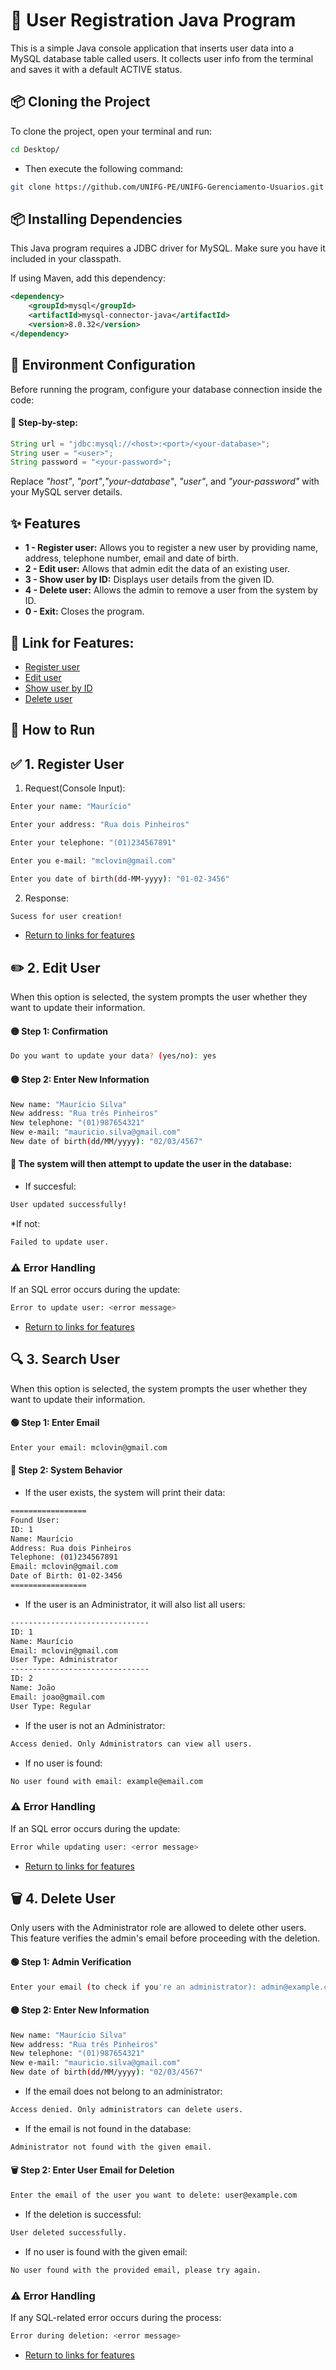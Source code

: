
# 👤 User Registration Java Program

This is a simple Java console application that inserts user data into a MySQL database table called users. It collects user info from the terminal and saves it with a default ACTIVE status.

## 📦  Cloning the Project

To clone the project, open your terminal and run:

```bash
cd Desktop/
``` 

- Then execute the following command:

```bash
git clone https://github.com/UNIFG-PE/UNIFG-Gerenciamento-Usuarios.git
```

## 📦 Installing Dependencies

This Java program requires a JDBC driver for MySQL. Make sure you have it included in your classpath.

If using Maven, add this dependency:

```xml
<dependency>
    <groupId>mysql</groupId>
    <artifactId>mysql-connector-java</artifactId>
    <version>8.0.32</version>
</dependency>
```

## 🔐 Environment Configuration

Before running the program, configure your database connection inside the code:

#### 📝 Step-by-step:

```java
String url = "jdbc:mysql://<host>:<port>/<your-database>";
String user = "<user>";
String password = "<your-password>";
```

Replace *"host"*, *"port"*,*"your-database"*, *"user"*, and *"your-password"* with your MySQL server details.

## ✨ Features

- **1 - Register user:** Allows you to register a new user by providing name, address, telephone number, email and date of birth.
- **2 - Edit user:** Allows that admin edit the data of an existing user.
- **3 - Show user by ID:** Displays user details from the given ID.
- **4 - Delete user:** Allows the admin to remove a user from the system by ID.
- **0 - Exit:** Closes the program.

## 📌 Link for Features:

<a name="return-to-links-page-book"></a>
- [Register user](#register-user)
- [Edit user](#edit-user)
- [Show user by ID](#show-user-by-id)
- [Delete user](#delete-user)

## 🚀 How to Run

## ✅ 1. Register User
<a name="register-user"></a>

1. Request(Console Input):

```bash
Enter your name: "Maurício"

Enter your address: "Rua dois Pinheiros"

Enter your telephone: "(01)234567891"

Enter you e-mail: "mclovin@gmail.com"

Enter you date of birth(dd-MM-yyyy): "01-02-3456"

```

2. Response:
```bash
Sucess for user creation!
```

- [Return to links for features](#return-to-links-for-features)

## ✏️ 2. Edit User
<a name="edit-user"></a>

When this option is selected, the system prompts the user whether they want to update their information.

#### 🟡 Step 1: Confirmation

```bash
Do you want to update your data? (yes/no): yes
```

#### 🟡 Step 2: Enter New Information

````bash
New name: "Maurício Silva"
New address: "Rua três Pinheiros"
New telephone: "(01)987654321"
New e-mail: "mauricio.silva@gmail.com"
New date of birth(dd/MM/yyyy): "02/03/4567"
````

#### 🔁 The system will then attempt to update the user in the database:

* If succesful:
````bash
User updated successfully!
````
*If not:
```bash
Failed to update user.
```

### ⚠️ Error Handling

If an SQL error occurs during the update:

```bash
Error to update user: <error message>
```

- [Return to links for features](#return-to-links-for-features)

## 🔍 3. Search User
<a name="show-user-by-id"></a>

When this option is selected, the system prompts the user whether they want to update their information.

#### 🟢 Step 1: Enter Email

```bash
Enter your email: mclovin@gmail.com
```

#### 🔎 Step 2: System Behavior

* If the user exists, the system will print their data:

````bash
=================
Found User: 
ID: 1
Name: Maurício
Address: Rua dois Pinheiros
Telephone: (01)234567891
Email: mclovin@gmail.com
Date of Birth: 01-02-3456
=================
````

* If the user is an Administrator, it will also list all users:

````bash
-------------------------------
ID: 1
Name: Maurício
Email: mclovin@gmail.com
User Type: Administrator
-------------------------------
ID: 2
Name: João
Email: joao@gmail.com
User Type: Regular
````

* If the user is not an Administrator:

```bash
Access denied. Only Administrators can view all users.
```

* If no user is found:

```bash
No user found with email: example@email.com
```

### ⚠️ Error Handling

If an SQL error occurs during the update:

```bash
Error while updating user: <error message>
```

- [Return to links for features](#return-to-links-for-features)

## 🗑️ 4. Delete User
<a name="delete-user"></a>

Only users with the Administrator role are allowed to delete other users. This feature verifies the admin's email before proceeding with the deletion.

#### 🟢 Step 1: Admin Verification

```bash
Enter your email (to check if you're an administrator): admin@example.com
```

#### 🟡 Step 2: Enter New Information

````bash
New name: "Maurício Silva"
New address: "Rua três Pinheiros"
New telephone: "(01)987654321"
New e-mail: "mauricio.silva@gmail.com"
New date of birth(dd/MM/yyyy): "02/03/4567"
````

* If the email does not belong to an administrator:

```bash 
Access denied. Only administrators can delete users.
```

* If the email is not found in the database:

```bash
Administrator not found with the given email.
```

#### 🗑️ Step 2: Enter User Email for Deletion

```bash
Enter the email of the user you want to delete: user@example.com
```

* If the deletion is successful:

```bash
User deleted successfully.
```

* If no user is found with the given email:

```bash
No user found with the provided email, please try again.
```

### ⚠️ Error Handling

If any SQL-related error occurs during the process:

```bash
Error during deletion: <error message>
```

- [Return to links for features](#return-to-links-for-features)


  






